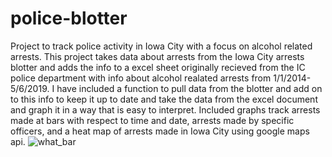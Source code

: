 # police-blotter
Project to track police activity in Iowa City with a focus on alcohol related arrests.
This project takes data about arrests from the Iowa City arrests blotter and adds the info to a excel sheet originally recieved from the IC police department with info about alcohol realated arrests from 1/1/2014-5/6/2019.
I have included a function to pull data from the blotter and add on to this info to keep it up to date and take the data from the excel document and graph it in a way that is easy to interpret. 
Included graphs track arrests made at bars with respect to time and date, arrests made by specific officers, and a heat map of arrests made in Iowa City using google maps api.
![what_bar](https://user-images.githubusercontent.com/45237737/60542577-4246f800-9ce2-11e9-8948-807c96a32f2d.png)


